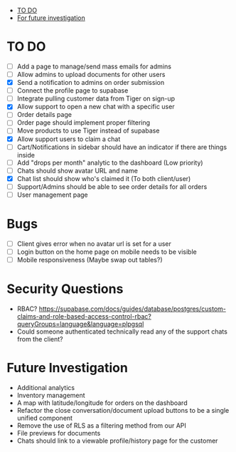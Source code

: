 <!--toc:start-->

- [TO DO](#to-do)
- [For future investigation](#for-future-investigation)
<!--toc:end-->

# TO DO

- [ ] Add a page to manage/send mass emails for admins
- [ ] Allow admins to upload documents for other users
- [x] Send a notification to admins on order submission
- [ ] Connect the profile page to supabase
- [ ] Integrate pulling customer data from Tiger on sign-up
- [x] Allow support to open a new chat with a specific user
- [ ] Order details page
- [ ] Order page should implement proper filtering
- [ ] Move products to use Tiger instead of supabase
- [x] Allow support users to claim a chat
- [ ] Cart/Notifications in sidebar should have an indicator if there are things inside
- [ ] Add "drops per month" analytic to the dashboard (Low priority)
- [ ] Chats should show avatar URL and name
- [x] Chat list should show who's claimed it (To both client/user)
- [ ] Support/Admins should be able to see order details for all orders
- [ ] User management page

# Bugs

- [ ] Client gives error when no avatar url is set for a user
- [ ] Login button on the home page on mobile needs to be visible
- [ ] Mobile responsiveness (Maybe swap out tables?)

# Security Questions

- RBAC? https://supabase.com/docs/guides/database/postgres/custom-claims-and-role-based-access-control-rbac?queryGroups=language&language=plpgsql
- Could someone authenticated technically read any of the support chats from the client?

# Future Investigation

- Additional analytics
- Inventory management
- A map with latitude/longitude for orders on the dashboard
- Refactor the close conversation/document upload buttons to be a single unified component
- Remove the use of RLS as a filtering method from our API
- File previews for documents
- Chats should link to a viewable profile/history page for the customer
